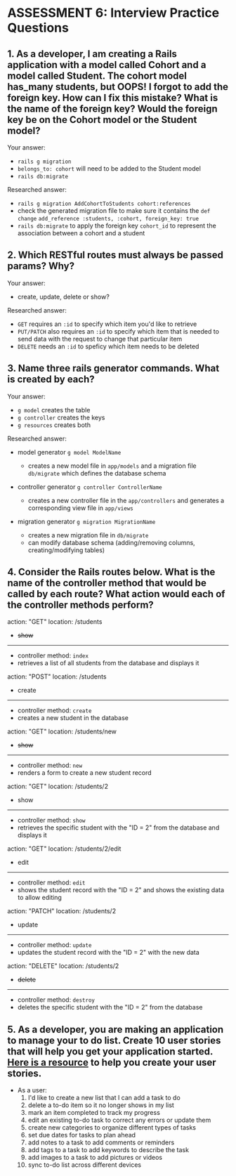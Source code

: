 # ASSESSMENT 6: Interview Practice Questions

## 1. As a developer, I am creating a Rails application with a model called Cohort and a model called Student. The cohort model has_many students, but OOPS! I forgot to add the foreign key. How can I fix this mistake? What is the name of the foreign key? Would the foreign key be on the Cohort model or the Student model?
 
Your answer: 
- `rails g migration`
- `belongs_to: cohort` will need to be added to the Student model
- `rails db:migrate`

Researched answer:
- `rails g migration AddCohortToStudents cohort:references`
- check the generated migration file to make sure it contains the `def change`
    `add_reference :students, :cohort, foreign_key: true`
- `rails db:migrate` to apply the foreign key `cohort_id` to represent the association between a cohort and a student

## 2. Which RESTful routes must always be passed params? Why?

Your answer: 
- create, update, delete or show?

Researched answer:
- `GET` requires an `:id` to specify which item you'd like to retrieve
- `PUT/PATCH` also requires an `:id` to specify which item that is needed to send data with the request to change that particular item
- `DELETE` needs an `:id` to speficy which item needs to be deleted

## 3. Name three rails generator commands. What is created by each?

Your answer: 
- `g model` creates the table
- `g controller` creates the keys
- `g resources` creates both

Researched answer:
- model generator `g model ModelName`
    - creates a new model file in `app/models` and a migration file `db/migrate` which defines the database schema

- controller generator `g controller ControllerName`
    - creates a new controller file in the `app/controllers` and generates a corresponding view file in `app/views`

- migration generator `g migration MigrationName`
    - creates a new migration file in `db/migrate`
    - can modify database schema (adding/removing columns, creating/modifying tables)

## 4. Consider the Rails routes below. What is the name of the controller method that would be called by each route? What action would each of the controller methods perform?

action: "GET" location: /students
- ~~show~~
---
- controller method: `index`
- retrieves a list of all students from the database and displays it

action: "POST" location: /students 
- create
---
- controller method: `create`
- creates a new student in the database

action: "GET" location: /students/new
- ~~show~~
---
- controller method: `new`
- renders a form to create a new student record

action: "GET" location: /students/2
- show
---
- controller method: `show`
- retrieves the specific student with the "ID = 2" from the database and displays it


action: "GET" location: /students/2/edit
- edit
---
- controller method: `edit`
- shows the student record with the "ID = 2" and shows the existing data to allow editing

action: "PATCH" location: /students/2
- update
---
- controller method: `update`
- updates the student record with the "ID = 2" with the new data

action: "DELETE" location: /students/2
- ~~delete~~
---
- controller method: `destroy`
- deletes the specific student with the "ID = 2" from the database


## 5. As a developer, you are making an application to manage your to do list. Create 10 user stories that will help you get your application started. [Here is a resource](https://www.atlassian.com/agile/project-management/user-stories) to help you create your user stories.
- As a user: 
    1. I'd like to create a new list that I can add a task to do
    2. delete a to-do item so it no longer shows in my list
    3. mark an item completed to track my progress
    4. edit an existing to-do task to correct any errors or update them
    5. create new categories to organize different types of tasks
    6. set due dates for tasks to plan ahead
    7. add notes to a task to add comments or reminders
    8. add tags to a task to add keywords to describe the task
    9. add images to a task to add pictures or videos
    10. sync to-do list across different devices